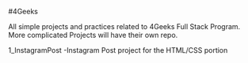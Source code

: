 #4Geeks

All simple projects and practices related to 4Geeks Full Stack Program. More complicated Projects will have their own repo.

1_InstagramPost
    -Instagram Post project for the HTML/CSS portion
